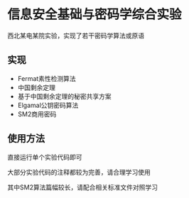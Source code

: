 # 信息安全基础与密码学综合实验 
西北某电某院实验，实现了若干密码学算法或原语
## 实现
- Fermat素性检测算法
- 中国剩余定理
- 基于中国剩余定理的秘密共享方案
- Elgamal公钥密码算法
- SM2商用密码
## 使用方法
直接运行单个实验代码即可

大部分实验代码的注释都较为完善，请合理学习使用

其中SM2算法篇幅较长，请配合相关标准文件对照学习
